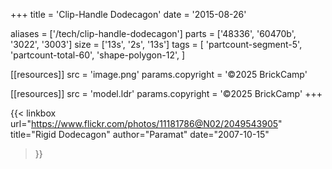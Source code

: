 +++
title = 'Clip-Handle Dodecagon'
date  = '2015-08-26'

aliases = ['/tech/clip-handle-dodecagon']
parts = ['48336', '60470b', '3022', '3003']
size  = ['13s', '2s', '13s']
tags  = [
  'partcount-segment-5',
  'partcount-total-60',
  'shape-polygon-12',
]

[[resources]]
src              = 'image.png'
params.copyright = '©2025 BrickCamp'

[[resources]]
src              = 'model.ldr'
params.copyright = '©2025 BrickCamp'
+++

{{< linkbox
    url="https://www.flickr.com/photos/11181786@N02/2049543905"
    title="Rigid Dodecagon"
    author="Paramat"
    date="2007-10-15"
>}}
